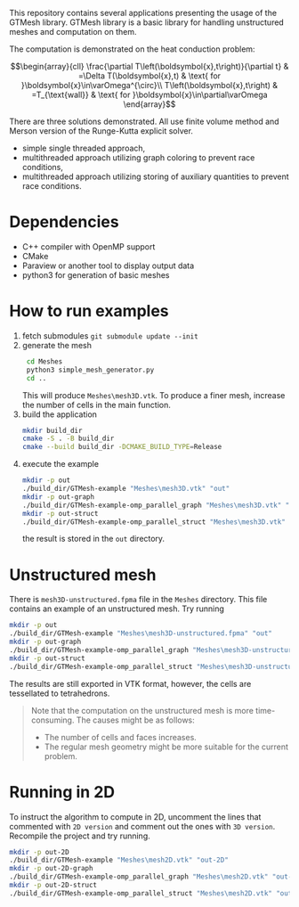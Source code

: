 This repository contains several applications presenting the usage of the GTMesh library.
GTMesh library is a basic library for handling unstructured meshes and computation on them.

The computation is demonstrated on the heat conduction problem:
```math
\begin{array}{cll}
\frac{\partial T\left(\boldsymbol{x},t\right)}{\partial t} & =\Delta T(\boldsymbol{x},t) & \text{ for }\boldsymbol{x}\in\varOmega^{\circ}\\
T\left(\boldsymbol{x},t\right) & =T_{\text{wall}} & \text{ for }\boldsymbol{x}\in\partial\varOmega
\end{array}
```

There are three solutions demonstrated. All use finite volume method and Merson version of the Runge-Kutta explicit solver.
- simple single threaded approach,
- multithreaded approach utilizing graph coloring to prevent race conditions,
- multithreaded approach utilizing storing of auxiliary quantities to prevent race conditions. 

# Dependencies
- C++ compiler with OpenMP support
- CMake
- Paraview or another tool to display output data
- python3 for generation of basic meshes

# How to run examples
1. fetch submodules `git submodule update --init`
1. generate the mesh
    ```bash
     cd Meshes
     python3 simple_mesh_generator.py
     cd ..
    ```
    This will produce `Meshes\mesh3D.vtk`. To produce a finer mesh, increase the number of cells in the main function.
2. build the application
    ```bash
    mkdir build_dir
    cmake -S . -B build_dir
    cmake --build build_dir -DCMAKE_BUILD_TYPE=Release
    ```
3. execute the example 
    ```bash
    mkdir -p out
    ./build_dir/GTMesh-example "Meshes\mesh3D.vtk" "out"
    mkdir -p out-graph
    ./build_dir/GTMesh-example-omp_parallel_graph "Meshes\mesh3D.vtk" "out-graph"
    mkdir -p out-struct
    ./build_dir/GTMesh-example-omp_parallel_struct "Meshes\mesh3D.vtk" "out-struct"
    ```
    the result is stored in the `out` directory.

# Unstructured mesh
There is `mesh3D-unstructured.fpma` file in the `Meshes` directory.
This file contains an example of an unstructured mesh.
Try running
```bash
mkdir -p out
./build_dir/GTMesh-example "Meshes\mesh3D-unstructured.fpma" "out"
mkdir -p out-graph
./build_dir/GTMesh-example-omp_parallel_graph "Meshes\mesh3D-unstructured.fpma" "out-graph"
mkdir -p out-struct
./build_dir/GTMesh-example-omp_parallel_struct "Meshes\mesh3D-unstructured.fpma" "out-struct"
```
The results are still exported in VTK format, however, the cells are tessellated to tetrahedrons.

> Note that the computation on the unstructured mesh is more time-consuming.
> The causes might be as follows:
> - The number of cells and faces increases.
> - The regular mesh geometry might be more suitable for the current problem.

# Running in 2D
To instruct the algorithm to compute in 2D, uncomment the lines that commented with `2D version` and comment out the ones with `3D version`. Recompile the project and try running.
```bash
mkdir -p out-2D
./build_dir/GTMesh-example "Meshes\mesh2D.vtk" "out-2D"
mkdir -p out-2D-graph
./build_dir/GTMesh-example-omp_parallel_graph "Meshes\mesh2D.vtk" "out-2D-graph"
mkdir -p out-2D-struct
./build_dir/GTMesh-example-omp_parallel_struct "Meshes\mesh2D.vtk" "out-2D-struct"
```
